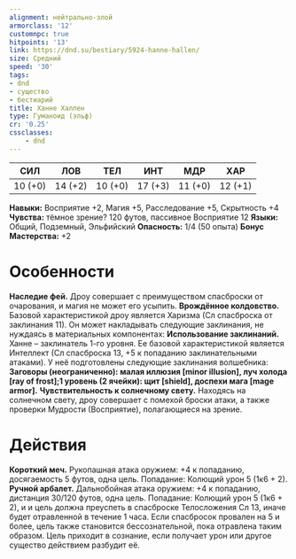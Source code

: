 ```yaml
---
alignment: нейтрально-злой
armorclass: '12'
customnpc: true
hitpoints: '13'
link: https://dnd.su/bestiary/5924-hanne-hallen/
size: Средний
speed: '30'
tags:
- dnd
- существо
- бестиарий
title: Ханне Халлен
type: Гуманоид (эльф)
cr: '0.25'
cssclasses:
    - dnd
---
```



| СИЛ | ЛОВ | ТЕЛ | ИНТ | МДР | ХАР |
|---|---|---|---|---|---|
| 10 (+0) | 14 (+2) | 10 (+0) | 17 (+3) | 11 (+0) | 12 (+1) |
**Навыки:** Восприятие +2, Магия +5, Расследование +5, Скрытность +4
**Чувства:** тёмное зрение? 120 футов, пассивное Восприятие 12
**Языки:** Общий, Подземный, Эльфийский
**Опасность:** 1/4 (50 опыта)
**Бонус Мастерства:** +2


# Особенности
**Наследие фей.** Дроу совершает с преимуществом спасброски от очарования, и магия не может его усыпить.
**Врождённое колдовство.** Базовой характеристикой дроу является Харизма (Сл спасброска от заклинания 11). Он может накладывать следующие заклинания, не нуждаясь в материальных компонентах:
**Использование заклинаний.** Ханне – заклинатель 1-го уровня. Ее базовой характеристикой является Интеллект (Сл спасброска 13, +5 к попаданию заклинательными атаками). У неё подготовлены следующие заклинания волшебника:
**Заговоры (неограниченно): малая иллюзия [minor illusion], луч холода [ray of frost];1 уровень (2 ячейки): щит [shield], доспехи мага [mage armor].** 
**Чувствительность к солнечному свету.** Находясь на солнечном свету, дроу совершает с помехой броски атаки, а также проверки Мудрости (Восприятие), полагающиеся на зрение.


# Действия
**Короткий меч.** Рукопашная атака оружием: +4 к попаданию, досягаемость 5 футов, одна цель. Попадание: Колющий урон 5 (1к6 + 2).
**Ручной арбалет.** Дальнобойная атака оружием: +4 к попаданию, дистанция 30/120 футов, одна цель. Попадание: Колющий урон 5 (1к6 + 2), и и цель должна преуспеть в спасброске Телосложения Сл 13, иначе будет отравленной в течение 1 часа. Если спасбросок провален на 5 и более, цель также становится бессознательной, пока отравлена таким образом. Цель приходит в сознание, если получает урон или другое существо действием разбудит её.